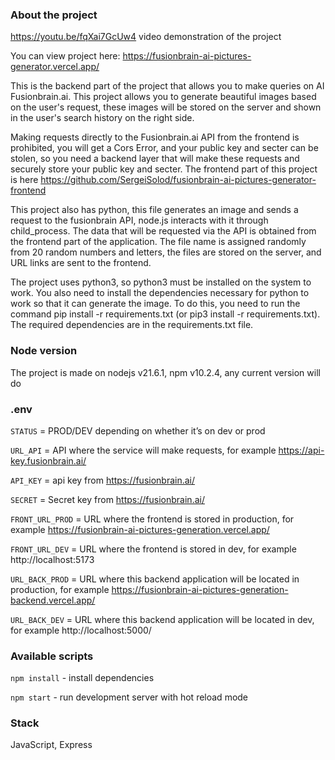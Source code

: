 ### About the project

https://youtu.be/fqXai7GcUw4 video demonstration of the project

You can view project here: https://fusionbrain-ai-pictures-generator.vercel.app/

This is the backend part of the project that allows you to make queries on AI Fusionbrain.ai. This project allows you to generate beautiful images based on the user's request, these images will be stored on the server and shown in the user's search history on the right side. 

Making requests directly to the Fusionbrain.ai API from the frontend is prohibited, you will get a Cors Error, and your public key and secter can be stolen, so you need a backend layer that will make these requests and securely store your public key and secter. The frontend part of this project is here https://github.com/SergeiSolod/fusionbrain-ai-pictures-generator-frontend

This project also has python, this file generates an image and sends a request to the fusionbrain API, node.js interacts with it through child_process. The data that will be requested via the API is obtained from the frontend part of the application. The file name is assigned randomly from 20 random numbers and letters, the files are stored on the server, and URL links are sent to the frontend.

The project uses python3, so python3 must be installed on the system to work. You also need to install the dependencies necessary for python to work so that it can generate the image. To do this, you need to run the command pip install -r requirements.txt (or pip3 install -r requirements.txt). The required dependencies are in the requirements.txt file.

### Node version

The project is made on nodejs v21.6.1, npm v10.2.4, any current version will do

### .env

`STATUS` = PROD/DEV depending on whether it’s on dev or prod

`URL_API` = API where the service will make requests, for example https://api-key.fusionbrain.ai/

`API_KEY` = api key from https://fusionbrain.ai/

`SECRET` = Secret key from https://fusionbrain.ai/

`FRONT_URL_PROD` = URL where the frontend is stored in production, for example https://fusionbrain-ai-pictures-generation.vercel.app/

`FRONT_URL_DEV` = URL where the frontend is stored in dev, for example http://localhost:5173

`URL_BACK_PROD` = URL where this backend application will be located in production, for example https://fusionbrain-ai-pictures-generation-backend.vercel.app/

`URL_BACK_DEV` = URL where this backend application will be located in dev, for example http://localhost:5000/

### Available scripts

`npm install` - install dependencies

`npm start` - run development server with hot reload mode

### Stack

JavaScript, Express
